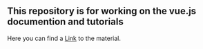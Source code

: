 This repository is for working on the vue.js documention and tutorials
---

Here you can find a [Link](https://www.vuemastery.com/courses/intro-to-vue-js/) to the material.